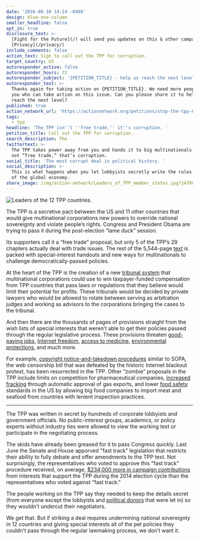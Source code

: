```yaml
---
date: '2016-08-10 14:14 -0400'
design: blue-one-column
smaller_headline: false
opt_in: true
disclosure_text: >-
  [Fight for the Future](/) will send you updates on this & other campaigns.
  [Privacy](/privacy/)
include_comments: false
action_text: Sign to call out the TPP for corruption.
target_country: US
autoresponder_active: false
autoresponder_hours: 72
autoresponder_subject: '{PETITION_TITLE} - help us reach the next level!'
autoresponder_text: >-
  Thanks again for taking action on {PETITION_TITLE}. We need more people like
  you who can take action on this issue. Can you please share it to help us
  reach the next level?
published: true
action_network_url: 'https://actionnetwork.org/petitions/stop-the-tpp-6/'
tags:
  - tpp
headline: 'The TPP isn''t ''free trade,'' it''s corruption. '
petition_title: Call out the TPP for corruption.
search_description: The
twittertext: >-
  The TPP takes power away from you and hands it to big multinationals. That’s
  not “free trade,” that’s corruption.
social_title: 'The most corrupt deal in political history. '
social_description: >-
  This is what happens when you let lobbyists secretly write the rules for 40%
  of the global economy.
share_image: /img/action-network/Leaders_of_TPP_member_states.jpg?1470869217503
---
```

![Leaders of the 12 TPP countries. ]({{site.baseurl}}/img/action-network/Leaders_of_TPP_member_states.jpg)

The TPP is a secretive pact between the US and 11 other countries that would give multinational corporations new powers to override national sovereignty and violate people’s rights. Congress and President Obama are trying to pass it during the post-election “lame duck” session. 

Its supporters call it a “free trade” proposal, but only 5 of the TPP’s 29 chapters actually deal with trade issues. The rest of the 5,544-page [text](https://ustr.gov/trade-agreements/free-trade-agreements/trans-pacific-partnership/tpp-full-text) is packed with special-interest handouts and new ways for multinationals to challenge democratically-passed policies.

At the heart of the TPP is the creation of a new [tribunal system](https://www.policyalternatives.ca/sites/default/files/uploads/publications/National%20Office/2016/06/Foreign_Investor_Protections_TPP.pdf) that multinational corporations could use to win taxpayer-funded compensation from TPP countries that pass laws or regulations that they believe would limit their potential for profits. These tribunals would be decided by private lawyers who would be allowed to rotate between serving as arbitration judges and working as advisors to the corporations bringing the cases to the tribunal. 

And then there are the thousands of pages of provisions straight from the wish lists of special interests that weren’t able to get their policies passed through the regular legislative process. These provisions threaten [good-paying jobs](http://www.ase.tufts.edu/gdae/Pubs/wp/16-01Capaldo-IzurietaTPP.pdf), [Internet freedom](https://www.eff.org/issues/tpp), [access to medicine](http://www.msfaccess.org/spotlight-on/trans-pacific-partnership-agreement), [environmental protections](http://www.sierraclub.org/trade/trans-pacific-partnership), and much more. 

For example, [copyright notice-and-takedown procedures](https://blog.wikimedia.org/2016/02/03/tpp-problematic-partnership/) similar to SOPA, the web censorship bill that was defeated by the historic Internet blackout protest, has been resurrected in the TPP. Other “zombie” proposals in the TPP include limits on competition for pharmaceutical companies, [increased fracking](http://www.ibtimes.com/trans-pacific-partnership-tpp-will-make-it-easier-export-us-natural-gas-japan-2129832) through automatic approval of gas exports, and lower [food safety](http://www.citizen.org/tpp-food-safety-facts) standards in the US by allowing big food companies to import meat and seafood from countries with lenient inspection practices.

---

The TPP was written in secret by hundreds of corporate lobbyists and government officials. No public-interest groups, academics, or policy experts without industry ties were allowed to view the working text or participate in the negotiating process. 

The skids have already been greased for it to pass Congress quickly. Last June the Senate and House apporved "fast track" legislation that restricts their ability to fully debate and offer amendments to the TPP text. Not surprisingly, the representatives who voted to approve this "fast track" procedure received, on average, [$234,000 more in campaign contributions](http://maplight.org/us-congress/bill/114-hr-1314/6832028/contributions-by-vote?sort=asc&order=%24%20From%20Interest%20Groupsbr%20%2FThat%20Supported&party[D]=D&party[R]=R&party[I]=I&vote[AYE]=AYE&vote[NOE]=NOE&vote[NV]=NV&voted_with[with]=with&voted_with[not-with]=not-with&state=&custom_from=10%2F01%2F2012&custom_to=09%2F30%2F2014&all_pols=1&uid=53150&interests-support=K1000-F2100-F1100-F3100-F5100-F3300-D2000-H4300-J1100-J1200-C4100-T5100-M2300-G2900-E1620-E1600-A1000-F3200-B1000-F1400-E1110-M1000-F3400-C5120-H4100-F2300-E1100-C5140-G4300-T7100-E1140-A3000-A2000-E1150-A5000-G4500-C2100-C1100-A4000-A1300-T2310-G2100-C5110-G2400-T6200-T2100-G2820-M2100-C5130-C4300-A1400-C2000-F5000-H4500-G2600-M5000-B6000-G5210-C5000-A2300-G4000-A1500-G1000-T1200-C5100-A1600-G5000-A5200-C2400-A4200-G2300-G5290-A4100-M3300-M1500-G1200-M8000-H2000-M1300-C2600-B5200-M3100-G4100-G4600-E1220-H4000-C4600-M2400-G4800-C0000-M9000-T9000-C1300-H4600-A3100-G2200-X5000-G1100-A4300-E4100-C4000-T8300-M2200-T6000-A0000-M0000-M1600-T2000-G5280-M4200-M3200-T2400-G4400-M3600-T7000-M4300-M3000-M3500-T1000-M1700-G3500-G1300-J4000-E1230-G1400-M2250-X3300-A6500&interests-oppose=J1100-J1200-L1300-L1500-J7400-C5120-C5140-LM100-JE300-H1700-L1200-LT000-LT300-L1100-LG100-LC100-A6000-LM150-J7300-LG000-X7000-J7200-JH100-J7000-L0000-J3000-JI200&from=10-01-2012&to=09-30-2014&source=pacs-nonpacs&campaign=congressional&politicians=) from interests that support the TPP during the 2014 election cycle than the representatives who voted against "fast track."

The people working on the TPP say they needed to keep the details secret (from everyone except the lobbyists and [political donors](http://billmoyers.com/2014/01/17/unlike-everyone-else-some-big-political-donors-know-whats-in-the-trans-pacific-partnership/) that were let in) so they wouldn't undercut their negotiators. 

We get that. But if striking a deal requires undermining national sovereignty in 12 countries 
and giving special interests all of the pet policies they couldn't pass through the regular lawmaking process, we don’t want it.
